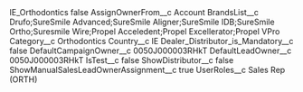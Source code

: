 <?xml version="1.0" encoding="UTF-8"?>
<CustomMetadata xmlns="http://soap.sforce.com/2006/04/metadata" xmlns:xsi="http://www.w3.org/2001/XMLSchema-instance" xmlns:xsd="http://www.w3.org/2001/XMLSchema">
    <label>IE_Orthodontics</label>
    <protected>false</protected>
    <values>
        <field>AssignOwnerFrom__c</field>
        <value xsi:type="xsd:string">Account</value>
    </values>
    <values>
        <field>BrandsList__c</field>
        <value xsi:type="xsd:string">Drufo;SureSmile Advanced;SureSmile Aligner;SureSmile IDB;SureSmile Ortho;Suresmile Wire;Propel Acceledent;Propel Excellerator;Propel VPro</value>
    </values>
    <values>
        <field>Category__c</field>
        <value xsi:type="xsd:string">Orthodontics</value>
    </values>
    <values>
        <field>Country__c</field>
        <value xsi:type="xsd:string">IE</value>
    </values>
    <values>
        <field>Dealer_Distributor_is_Mandatory__c</field>
        <value xsi:type="xsd:boolean">false</value>
    </values>
    <values>
        <field>DefaultCampaignOwner__c</field>
        <value xsi:type="xsd:string">0050J000003RHkT</value>
    </values>
    <values>
        <field>DefaultLeadOwner__c</field>
        <value xsi:type="xsd:string">0050J000003RHkT</value>
    </values>
    <values>
        <field>IsTest__c</field>
        <value xsi:type="xsd:boolean">false</value>
    </values>
    <values>
        <field>ShowDistributor__c</field>
        <value xsi:type="xsd:boolean">false</value>
    </values>
    <values>
        <field>ShowManualSalesLeadOwnerAssignment__c</field>
        <value xsi:type="xsd:boolean">true</value>
    </values>
    <values>
        <field>UserRoles__c</field>
        <value xsi:type="xsd:string">Sales Rep (ORTH)</value>
    </values>
</CustomMetadata>
